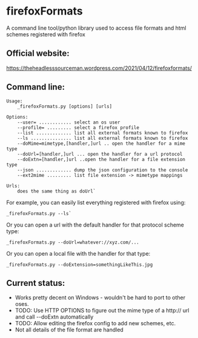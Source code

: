 # firefoxFormats
A command line tool/python library used to access file formats and html schemes registered with firefox

## Official website:

https://theheadlesssourceman.wordpress.com/2021/04/12/firefoxformats/

## Command line:

	Usage:
		_firefoxFormats.py [options] [urls]
		
 	Options:
 		--user= ............ select an os user
		--profile= ......... select a firefox profile
		--list ............. list all external formats known to firefox
		--ls ............... list all external formats known to firefox
		--doMime=mimetype,[handler,]url .. open the handler for a mime type
		--doUrl=[handler,]url ... open the handler for a url protocol
		--doExtn=[handler,]url ..open the handler for a file extension type
		--json ............. dump the json configuration to the console
		--ext2mime ......... list file extension -> mimetype mappings
	
	Urls:
		does the same thing as doUrl`
	  
For example, you can easily list everything registered with firefox using:

	_firefoxFormats.py --ls`
	
Or you can open a url with the default handler for that protocol scheme type:

	_firefoxFormats.py --doUrl=whatever://xyz.com/...

Or you can open a local file with the handler for that type:

	_firefoxFormats.py --doExtension=somethingLikeThis.jpg
	
## Current status:

- Works pretty decent on Windows - wouldn't be hard to port to other oses.
- TODO: Use HTTP OPTIONS to figure out the mime type of a http:// url and call --doExtn automatically
- TODO: Allow editing the firefox config to add new schemes, etc.
- Not all details of the file format are handled 
